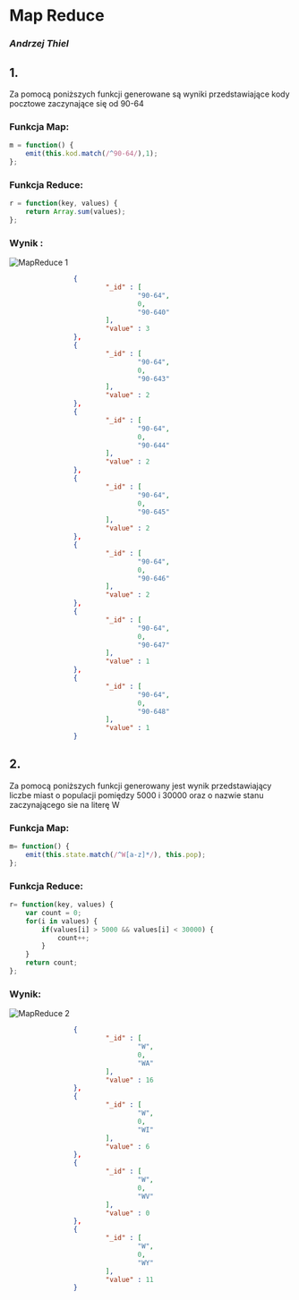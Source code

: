 ﻿# Map Reduce

### *Andrzej Thiel*

## 1. 

Za pomocą poniższych funkcji generowane są wyniki przedstawiające kody pocztowe zaczynające się od 90-64


### Funkcja Map:
```js
m = function() {
    emit(this.kod.match(/^90-64/),1);
};
```

### Funkcja Reduce:

```js
r = function(key, values) {
    return Array.sum(values);
};
```


### Wynik :


![MapReduce 1](../images/dsawa/athiel1.png)
```json
                {
                        "_id" : [
                                "90-64",
                                0,
                                "90-640"
                        ],
                        "value" : 3
                },
                {
                        "_id" : [
                                "90-64",
                                0,
                                "90-643"
                        ],
                        "value" : 2
                },
                {
                        "_id" : [
                                "90-64",
                                0,
                                "90-644"
                        ],
                        "value" : 2
                },
                {
                        "_id" : [
                                "90-64",
                                0,
                                "90-645"
                        ],
                        "value" : 2
                },
                {
                        "_id" : [
                                "90-64",
                                0,
                                "90-646"
                        ],
                        "value" : 2
                },
                {
                        "_id" : [
                                "90-64",
                                0,
                                "90-647"
                        ],
                        "value" : 1
                },
                {
                        "_id" : [
                                "90-64",
                                0,
                                "90-648"
                        ],
                        "value" : 1
                }

```

## 2. 

Za pomocą poniższych funkcji generowany jest wynik przedstawiający liczbe 
miast o populacji pomiędzy 5000 i 30000 oraz o nazwie stanu zaczynającego sie na literę W


### Funkcja Map:
```js
m= function() {
    emit(this.state.match(/^W[a-z]*/), this.pop);
};
```

### Funkcja Reduce:

```js
r= function(key, values) {
    var count = 0;
    for(i in values) {
        if(values[i] > 5000 && values[i] < 30000) {
            count++;
        }
    }
    return count;
};
```


### Wynik:

![MapReduce 2](../images/dsawa/athiel2.png)


```json
                {
                        "_id" : [
                                "W",
                                0,
                                "WA"
                        ],
                        "value" : 16
                },
                {
                        "_id" : [
                                "W",
                                0,
                                "WI"
                        ],
                        "value" : 6
                },
                {
                        "_id" : [
                                "W",
                                0,
                                "WV"
                        ],
                        "value" : 0
                },
                {
                        "_id" : [
                                "W",
                                0,
                                "WY"
                        ],
                        "value" : 11
                }


```
